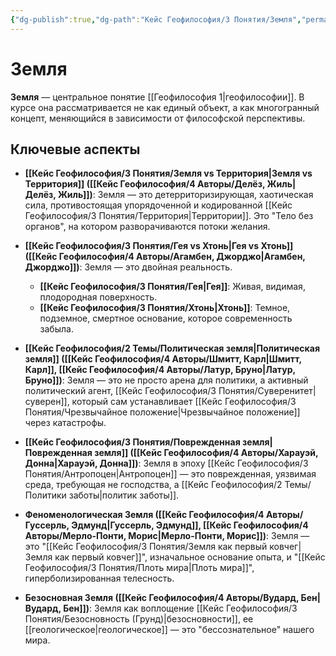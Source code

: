 ```yaml
---
{"dg-publish":true,"dg-path":"Кейс Геофилософия/3 Понятия/Земля","permalink":"/kejs-geofilosofiya/3-ponyatiya/zemlya/","dgShowLocalGraph":true}
---
```


# Земля

**Земля** — центральное понятие [[Геофилософия 1\|геофилософии]]. В курсе она рассматривается не как единый объект, а как многогранный концепт, меняющийся в зависимости от философской перспективы.

## Ключевые аспекты

- **[[Кейс Геофилософия/3 Понятия/Земля vs Территория\|Земля vs Территория]] ([[Кейс Геофилософия/4 Авторы/Делёз, Жиль\|Делёз, Жиль]])**: Земля — это детерриторизирующая, хаотическая сила, противостоящая упорядоченной и кодированной [[Кейс Геофилософия/3 Понятия/Территория\|Территории]]. Это "Тело без органов", на котором разворачиваются потоки желания.

- **[[Кейс Геофилософия/3 Понятия/Гея vs Хтонь\|Гея vs Хтонь]] ([[Кейс Геофилософия/4 Авторы/Агамбен, Джорджо\|Агамбен, Джорджо]])**: Земля — это двойная реальность.
    - **[[Кейс Геофилософия/3 Понятия/Гея\|Гея]]**: Живая, видимая, плодородная поверхность.
    - **[[Кейс Геофилософия/3 Понятия/Хтонь\|Хтонь]]**: Темное, подземное, смертное основание, которое современность забыла.

- **[[Кейс Геофилософия/2 Темы/Политическая земля\|Политическая земля]] ([[Кейс Геофилософия/4 Авторы/Шмитт, Карл\|Шмитт, Карл]], [[Кейс Геофилософия/4 Авторы/Латур, Бруно\|Латур, Бруно]])**: Земля — это не просто арена для политики, а активный политический агент, [[Кейс Геофилософия/3 Понятия/Суверенитет\|суверен]], который сам устанавливает [[Кейс Геофилософия/3 Понятия/Чрезвычайное положение\|Чрезвычайное положение]] через катастрофы.

- **[[Кейс Геофилософия/3 Понятия/Поврежденная земля\|Поврежденная земля]] ([[Кейс Геофилософия/4 Авторы/Харауэй, Донна\|Харауэй, Донна]])**: Земля в эпоху [[Кейс Геофилософия/3 Понятия/Антропоцен\|Антропоцен]] — это поврежденная, уязвимая среда, требующая не господства, а [[Кейс Геофилософия/2 Темы/Политики заботы\|политик заботы]].

- **Феноменологическая Земля ([[Кейс Геофилософия/4 Авторы/Гуссерль, Эдмунд\|Гуссерль, Эдмунд]], [[Кейс Геофилософия/4 Авторы/Мерло-Понти, Морис\|Мерло-Понти, Морис]])**: Земля — это "[[Кейс Геофилософия/3 Понятия/Земля как первый ковчег\|Земля как первый ковчег]]", изначальное основание опыта, и "[[Кейс Геофилософия/3 Понятия/Плоть мира\|Плоть мира]]", гиперболизированная телесность.

- **Безосновная Земля ([[Кейс Геофилософия/4 Авторы/Вудард, Бен\|Вудард, Бен]])**: Земля как воплощение [[Кейс Геофилософия/3 Понятия/Безосновность (Грунд)\|безосновности]], ее [[геологическое\|геологическое]] — это "бессознательное" нашего мира.